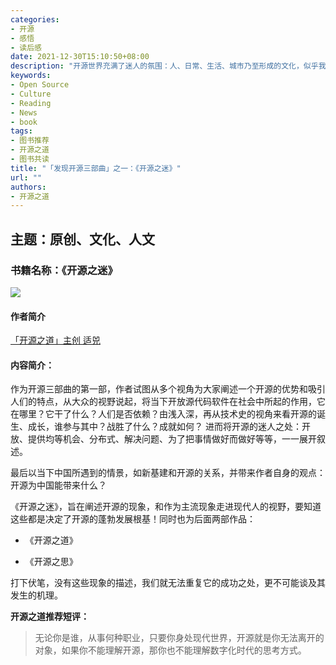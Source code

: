 ```yaml
---
categories:
- 开源
- 感悟
- 读后感
date: 2021-12-30T15:10:50+08:00
description: "开源世界充满了迷人的氛围：人、日常、生活、城市乃至形成的文化，似乎我们身处其中，永远也有讲不完的故事，聊不完的值得喜悦的事情，我们对某些开放的技术赞不绝口，我们对某位执拗的书呆子式的开发者崇拜有加，我们对公平的交易充满了向往，我们对展示人性光辉的地方骄傲不已，如此迷人的世界，怎么能令人不流连忘返？如果有人来破坏它，我们是否会站出来捍卫自己？"
keywords:
- Open Source
- Culture
- Reading
- News
- book
tags:
- 图书推荐
- 开源之道
- 图书共读
title: "「发现开源三部曲」之一：《开源之迷》"
url: ""
authors:
- 开源之道
---
```


## 主题：原创、文化、人文

### 书籍名称：《开源之迷》

![](images/the-fascinating-os-face.jpeg)

#### 作者简介

[「开源之道」主创 适兕](./all_about_kuosi/)

#### 内容简介：

作为开源三部曲的第一部，作者试图从多个视角为大家阐述一个开源的优势和吸引人们的特点，从大众的视野说起，将当下开放源代码软件在社会中所起的作用，它在哪里？它干了什么？人们是否依赖？由浅入深，再从技术史的视角来看开源的诞生、成长，谁参与其中？战胜了什么？成就如何？ 进而将开源的迷人之处：开放、提供均等机会、分布式、解决问题、为了把事情做好而做好等等，一一展开叙述。

最后以当下中国所遇到的情景，如新基建和开源的关系，并带来作者自身的观点：开源为中国能带来什么？

《开源之迷》，旨在阐述开源的现象，和作为主流现象走进现代人的视野，要知道这些都是决定了开源的蓬勃发展根基！同时也为后面两部作品：

* 《开源之道》

* 《开源之思》

打下伏笔，没有这些现象的描述，我们就无法重复它的成功之处，更不可能谈及其发生的机理。

**开源之道推荐短评：**

> 无论你是谁，从事何种职业，只要你身处现代世界，开源就是你无法离开的对象，如果你不能理解开源，那你也不能理解数字化时代的思考方式。

